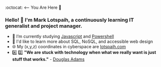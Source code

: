 :octocat: <-- You Are Here :round_pushpin:

### Hello! 👋 I'm Mark Lotspaih, a continuously learning IT generalist and project manager.

- :notebook: I’m currently studying [Javascript](https://www.oreilly.com/library/view/javascript-the-definitive/9781491952016/) and [Powershell](https://nostarch.com/powershellsysadmins)
- :rocket: I'd like to learn more about SQL, NoSQL, and accessible web design
- :globe_with_meridians: My (x,y,z) coordinates in cyberspace are [lotspaih.com](http://lotspaih.com)
- :four: :two: **"We are stuck with technology when what we really want is just stuff that works."** - [Douglas Adams](https://douglasadams.com/)

